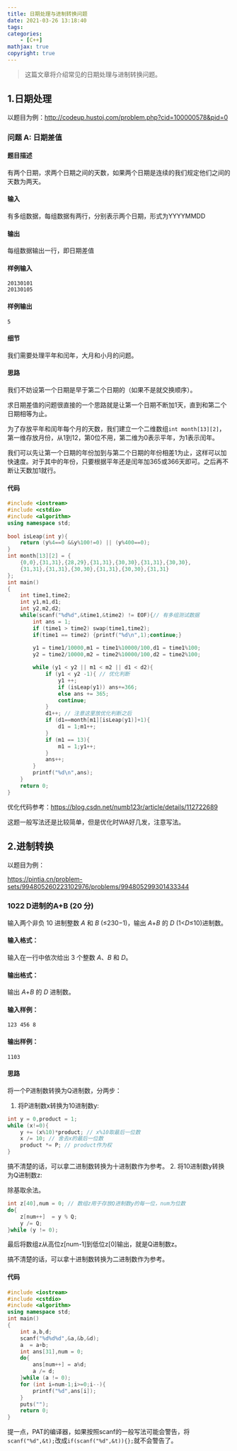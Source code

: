 ```yaml
---
title: 日期处理与进制转换问题
date: 2021-03-26 13:18:40
tags: 
categories: 
	- [C++]
mathjax: true
copyright: true
---
```


> 这篇文章将介绍常见的日期处理与进制转换问题。

<!--more-->

## 1.日期处理

以题目为例：http://codeup.hustoj.com/problem.php?cid=100000578&pid=0

### 问题 A: 日期差值

#### 题目描述

有两个日期，求两个日期之间的天数，如果两个日期是连续的我们规定他们之间的天数为两天。
#### 输入
有多组数据，每组数据有两行，分别表示两个日期，形式为YYYYMMDD
#### 输出
每组数据输出一行，即日期差值
#### 样例输入
```
20130101
20130105
```
#### 样例输出
```
5
```

#### 细节

我们需要处理平年和闰年，大月和小月的问题。

#### 思路

我们不妨设第一个日期是早于第二个日期的（如果不是就交换顺序）。

求日期差值的问题很直接的一个思路就是让第一个日期不断加1天，直到和第二个日期相等为止。

为了存放平年和闰年每个月的天数，我们建立一个二维数组`int month[13][2]`，第一维存放月份，从1到12，第0位不用，第二维为0表示平年，为1表示闰年。

我们可以先让第一个日期的年份加到与第二个日期的年份相差1为止，这样可以加快速度。对于其中的年份，只要根据平年还是闰年加365或366天即可。之后再不断让天数加1就行。

#### 代码

```c++
#include <iostream>
#include <cstdio>
#include <algorithm>
using namespace std;
 
bool isLeap(int y){
    return (y%4==0 &&y%100!=0) || (y%400==0);
}
int month[13][2] = {
	{0,0},{31,31},{28,29},{31,31},{30,30},{31,31},{30,30},
	{31,31},{31,31},{30,30},{31,31},{30,30},{31,31}
};
int main()
{     
    int time1,time2;
    int y1,m1,d1;
    int y2,m2,d2;     
    while(scanf("%d%d",&time1,&time2) != EOF){// 有多组测试数据
		int ans = 1;
		if (time1 > time2) swap(time1,time2);
    	if(time1 == time2) {printf("%d\n",1);continue;}
     
    	y1 = time1/10000,m1 = time1%10000/100,d1 = time1%100;
    	y2 = time2/10000,m2 = time2%10000/100,d2 = time2%100;

		while (y1 < y2 || m1 < m2 || d1 < d2){			
			if (y1 < y2 -1){ // 优化判断
				y1 ++;
				if (isLeap(y1)) ans+=366;
				else ans += 365;
				continue;
			}
			d1++; // 注意这里放优化判断之后
			if (d1==month[m1][isLeap(y1)]+1){
				d1 = 1;m1++;
			}
			if (m1 == 13){
				m1 = 1;y1++;
			}
			ans++;
		}
		printf("%d\n",ans);
	}
    return 0;
}
```

优化代码参考：https://blog.csdn.net/numb123r/article/details/112722689

这题一般写法还是比较简单，但是优化时WA好几发，注意写法。

## 2.进制转换

以题目为例：

https://pintia.cn/problem-sets/994805260223102976/problems/994805299301433344

### 1022 D进制的A+B (20 分)

输入两个非负 10 进制整数 *A* 和 *B* (≤230−1)，输出 *A*+*B* 的 *D* (1<*D*≤10)进制数。

#### 输入格式：

输入在一行中依次给出 3 个整数 *A*、*B* 和 *D*。

#### 输出格式：

输出 *A*+*B* 的 *D* 进制数。

#### 输入样例：

```in
123 456 8
```

#### 输出样例：

```out
1103
```

#### 思路

将一个P进制数转换为Q进制数，分两步：

1. 将P进制数x转换为10进制数y:

```c++
int y = 0,product = 1;
while (x!=0){
    y += (x%10)*product; // x%10取最后一位数
    x /= 10; // 舍去x的最后一位数
    product *= P; // product作为权
}
```
搞不清楚的话，可以拿二进制数转换为十进制数作为参考。
2. 将10进制数y转换为Q进制数z:

除基取余法。

```c++
int z[40],num = 0; // 数组z用于存放Q进制数y的每一位，num为位数
do{
    z[num++]  = y % Q;
    y /= Q;
}while (y != 0);
```

最后将数组z从高位z[num-1]到低位z[0]输出，就是Q进制数z。

搞不清楚的话，可以拿十进制数转换为二进制数作为参考。

#### 代码

```c++
#include <iostream>
#include <cstdio>
#include <algorithm>
using namespace std;
int main()
{
    int a,b,d;
    scanf("%d%d%d",&a,&b,&d);
    a  = a+b;
    int ans[31],num = 0;
    do{
        ans[num++] = a%d;
        a /= d;
    }while (a != 0);
    for (int i=num-1;i>=0;i--){
        printf("%d",ans[i]);
    }
    puts("");
    return 0;
}
```

提一点，PAT的编译器，如果按照scanf的一般写法可能会警告，将`scanf("%d",&t);`改成`if(scanf("%d",&t)){};`就不会警告了。